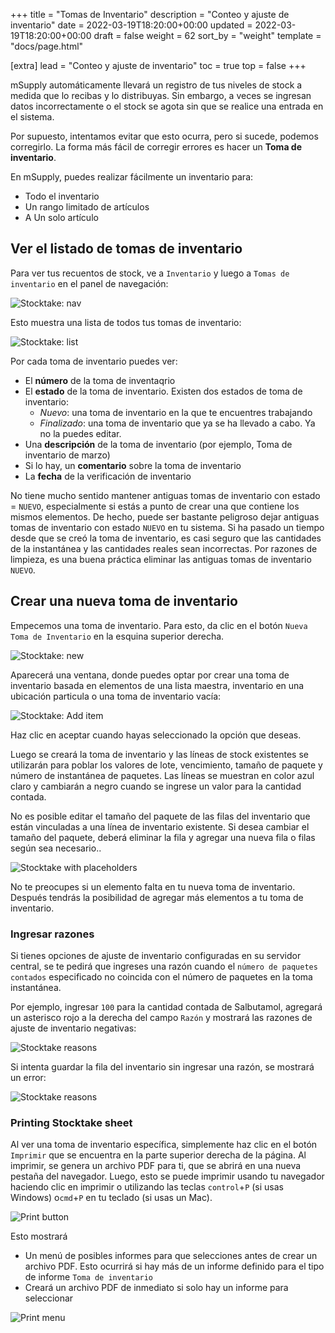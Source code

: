 +++
title = "Tomas de Inventario"
description = "Conteo y ajuste de inventario"
date = 2022-03-19T18:20:00+00:00
updated = 2022-03-19T18:20:00+00:00
draft = false
weight = 62
sort_by = "weight"
template = "docs/page.html"

[extra]
lead = "Conteo y ajuste de inventario"
toc = true
top = false
+++

mSupply automáticamente llevará un registro de tus niveles de stock a medida que lo recibas y lo distribuyas. Sin embargo, a veces se ingresan datos incorrectamente o el stock se agota sin que se realice una entrada en el sistema.

Por supuesto, intentamos evitar que esto ocurra, pero si sucede, podemos corregirlo. La forma más fácil de corregir errores es hacer un **Toma de inventario**. 

En mSupply, puedes realizar fácilmente un inventario para: 
* Todo el inventario
* Un rango limitado de artículos
* A Un solo artículo

## Ver el listado de tomas de inventario

Para ver tus recuentos de stock, ve a `Inventario` y luego a `Tomas de inventario` en el panel de navegación: 

![Stocktake: nav](/docs/inventory/images/stocktake_gotost.png)

Esto muestra una lista de todos tus tomas de inventario: 

![Stocktake: list](/docs/inventory/images/stocktake_stocktakelist.png)

Por cada toma de inventario puedes ver:
* El **número** de la toma de inventaqrio
* El **estado** de la toma de inventario. Existen dos estados de toma de inventario: 
    * *Nuevo*: una toma de inventario en la que te encuentres trabajando
    * *Finalizado*: una toma de inventario que ya se ha llevado a cabo. Ya no la puedes editar.  
* Una **descripción** de la toma de inventario (por ejemplo, Toma de inventario de marzo)
* Si lo hay, un **comentario** sobre la toma de inventario
* La **fecha** de la verificación de inventario

<div class="warning">
No tiene mucho sentido mantener antiguas tomas de inventario con estado = <code>NUEVO</code>, especialmente si estás a punto de crear una que contiene los mismos elementos. De hecho, puede ser bastante peligroso dejar antiguas tomas de inventario con estado  <code>NUEVO</code> en tu sistema. Si ha pasado un tiempo desde que se creó la toma de inventario, es casi seguro que las cantidades de la instantánea y las cantidades reales sean incorrectas. Por razones de limpieza, es una buena práctica eliminar las antiguas tomas de inventario <code>NUEVO</code>.
</div>

## Crear una nueva toma de inventario

Empecemos una toma de inventario. Para esto, da clic en el botón `Nueva Toma de Inventario` en la esquina superior derecha. 

![Stocktake: new](/docs/inventory/images/stocktake_newstocktake.png)

Aparecerá una ventana, donde puedes optar por crear una toma de inventario basada en elementos de una lista maestra, inventario en una ubicación particula o una toma de inventario vacía:

![Stocktake: Add item](/docs/inventory/images/stocktake_additem2.png)


Haz clic en aceptar cuando hayas seleccionado la opción que deseas. 

Luego se creará la toma de inventario y las líneas de stock existentes se utilizarán para poblar los valores de lote, vencimiento, tamaño de paquete y número de instantánea de paquetes. Las líneas se muestran en color azul claro y cambiarán a negro cuando se ingrese un valor para la cantidad contada.

<div class="note">No es posible editar el tamaño del paquete de las filas del inventario que están vinculadas a una línea de inventario existente. Si desea cambiar el tamaño del paquete, deberá eliminar la fila y agregar una nueva fila o filas según sea necesario..</div>

![Stocktake with placeholders](/docs/inventory/images/stocktake-placeholders.png)

<div class="tip">
No te preocupes si un elemento falta en tu nueva toma de inventario. Después tendrás la posibilidad de agregar más elementos a tu toma de inventario. 
</div>

### Ingresar razones

Si tienes opciones de ajuste de inventario configuradas en su servidor central, se te pedirá que ingreses una razón cuando el  `número de paquetes contados`  especificado no coincida con el número de paquetes en la toma instantánea. 

Por ejemplo, ingresar `100`  para la cantidad contada de Salbutamol, agregará un asterisco rojo a la derecha del campo `Razón`  y mostrará las razones de ajuste de inventario negativas:

![Stocktake reasons](/docs/inventory/images/stocktake_reasons.png)

Si intenta guardar la fila del inventario sin ingresar una razón, se mostrará un error:

![Stocktake reasons](/docs/inventory/images/stocktake_reasons_error.png)

### Printing Stocktake sheet

Al ver una toma de inventario específica, simplemente haz clic en el botón `Imprimir` que se encuentra en la parte superior derecha de la página.
Al imprimir, se genera un archivo PDF para ti, que se abrirá en una nueva pestaña del navegador. Luego, esto se puede imprimir usando tu navegador haciendo clic en imprimir o utilizando las teclas  `control`+`P` (si usas Windows) o`cmd`+`P` en tu teclado (si usas un Mac).

![Print button](/docs/introduction/images/print_button.png)

Esto mostrará
* Un menú de posibles informes para que selecciones antes de crear un archivo PDF. Esto ocurrirá si hay más de un informe definido para el tipo de informe `Toma de inventario`
* Creará un archivo PDF de inmediato si solo hay un informe para seleccionar

![Print menu](/docs/distribution/images/os_print_menu.png)